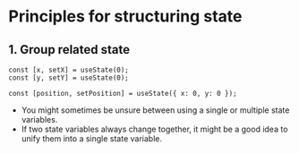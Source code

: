 # Principles for structuring state 

## 1. Group related state 

```tsx
const [x, setX] = useState(0);
const [y, setY] = useState(0);

const [position, setPosition] = useState({ x: 0, y: 0 });

```

- You might sometimes be unsure between using a single or multiple state variables.
- If two state variables always change together, it might be a good idea to unify them into a single state variable.

